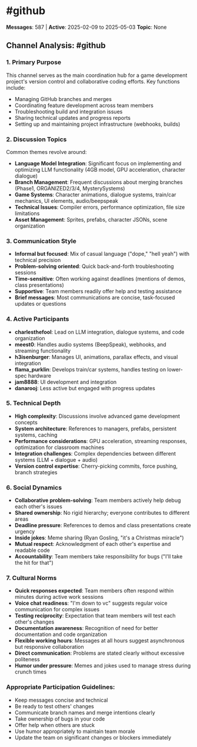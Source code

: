 # #github

**Messages**: 587 | **Active**: 2025-02-09 to 2025-05-03
**Topic**: None

## Channel Analysis: #github

### 1. **Primary Purpose**
This channel serves as the main coordination hub for a game development project's version control and collaborative coding efforts. Key functions include:
- Managing GitHub branches and merges
- Coordinating feature development across team members
- Troubleshooting build and integration issues
- Sharing technical updates and progress reports
- Setting up and maintaining project infrastructure (webhooks, builds)

### 2. **Discussion Topics**
Common themes revolve around:
- **Language Model Integration**: Significant focus on implementing and optimizing LLM functionality (4GB model, GPU acceleration, character dialogue)
- **Branch Management**: Frequent discussions about merging branches (Phase1, ORGANIZED2/3/4, MysterySystems)
- **Game Systems**: Character animations, dialogue systems, train/car mechanics, UI elements, audio/beepspeak
- **Technical Issues**: Compiler errors, performance optimization, file size limitations
- **Asset Management**: Sprites, prefabs, character JSONs, scene organization

### 3. **Communication Style**
- **Informal but focused**: Mix of casual language ("dope," "hell yeah") with technical precision
- **Problem-solving oriented**: Quick back-and-forth troubleshooting sessions
- **Time-sensitive**: Often working against deadlines (mentions of demos, class presentations)
- **Supportive**: Team members readily offer help and testing assistance
- **Brief messages**: Most communications are concise, task-focused updates or questions

### 4. **Active Participants**
- **charlesthefool**: Lead on LLM integration, dialogue systems, and code organization
- **meest0**: Handles audio systems (BeepSpeak), webhooks, and streaming functionality
- **h3isenburger**: Manages UI, animations, parallax effects, and visual integration
- **flama_purklin**: Develops train/car systems, handles testing on lower-spec hardware
- **jam8888**: UI development and integration
- **danarooj**: Less active but engaged with progress updates

### 5. **Technical Depth**
- **High complexity**: Discussions involve advanced game development concepts
- **System architecture**: References to managers, prefabs, persistent systems, caching
- **Performance considerations**: GPU acceleration, streaming responses, optimization for classroom machines
- **Integration challenges**: Complex dependencies between different systems (LLM + dialogue + audio)
- **Version control expertise**: Cherry-picking commits, force pushing, branch strategies

### 6. **Social Dynamics**
- **Collaborative problem-solving**: Team members actively help debug each other's issues
- **Shared ownership**: No rigid hierarchy; everyone contributes to different areas
- **Deadline pressure**: References to demos and class presentations create urgency
- **Inside jokes**: Meme sharing (Ryan Gosling, "it's a Christmas miracle")
- **Mutual respect**: Acknowledgment of each other's expertise and readable code
- **Accountability**: Team members take responsibility for bugs ("I'll take the hit for that")

### 7. **Cultural Norms**
- **Quick responses expected**: Team members often respond within minutes during active work sessions
- **Voice chat readiness**: "I'm down to vc" suggests regular voice communication for complex issues
- **Testing reciprocity**: Expectation that team members will test each other's changes
- **Documentation awareness**: Recognition of need for better documentation and code organization
- **Flexible working hours**: Messages at all hours suggest asynchronous but responsive collaboration
- **Direct communication**: Problems are stated clearly without excessive politeness
- **Humor under pressure**: Memes and jokes used to manage stress during crunch times

### Appropriate Participation Guidelines:
- Keep messages concise and technical
- Be ready to test others' changes
- Communicate branch names and merge intentions clearly
- Take ownership of bugs in your code
- Offer help when others are stuck
- Use humor appropriately to maintain team morale
- Update the team on significant changes or blockers immediately